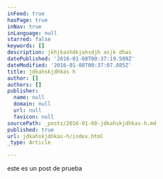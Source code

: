```yaml
---
inFeed: true
hasPage: true
inNav: true
inLanguage: null
starred: false
keywords: []
description: jkhjkashdkjahsdjh asjk dhas
datePublished: '2016-01-08T00:37:19.509Z'
dateModified: '2016-01-08T00:37:07.885Z'
title: jdkahskjdhkas h
author: []
authors: []
publisher:
  name: null
  domain: null
  url: null
  favicon: null
sourcePath: _posts/2016-01-08-jdkahskjdhkas-h.md
published: true
url: jdkahskjdhkas-h/index.html
_type: Article

---
```

este es un post de prueba